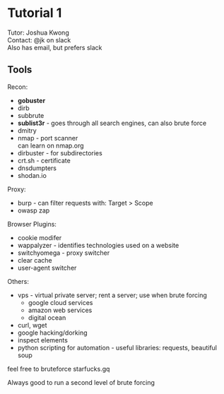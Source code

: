# Tutorial 1

Tutor: Joshua Kwong  
Contact: @jk on slack  
Also has email, but prefers slack

## Tools

Recon:

* **gobuster**
* dirb
* subbrute
* **sublist3r** - goes through all search engines, can also brute force
* dmitry
* nmap - port scanner  
can learn on nmap.org
* dirbuster - for subdirectories
* crt.sh - certificate
* dnsdumpters
* shodan.io

Proxy:

* burp - can filter requests with: Target > Scope
* owasp zap

Browser Plugins:

* cookie modifer
* wappalyzer - identifies technologies used on a website
* switchyomega - proxy switcher
* clear cache
* user-agent switcher

Others:

* vps - virtual private server; rent a server; use when brute forcing
    * google cloud services
    * amazon web services
    * digital ocean
* curl, wget
* google hacking/dorking
* inspect elements
* python scripting for automation - useful libraries: requests, beautiful soup

feel free to bruteforce starfucks.gq

Always good to run a second level of brute forcing
